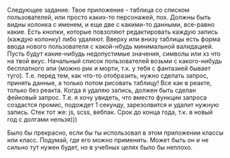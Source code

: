 Следующее задание.
Твое приложение - таблица со списком пользователей, или просто каких-то персонажей, пох. Должны быть видны колонка с именем, и еще две с какими-то данными, все-равно какие. Есть кнопки, которые повзоляют редактировать каждую запись (каждую колонку) либо удаляют. Вверху или внизу таблицы есть форма ввода нового пользователя с какой-нбудь минимальной валидацией. Пусть будут какие-нибудь недопустимые значения, символы или хз что на твой вкус. Начальный список пользователей возьми с какого-нибудь бесплатного апи (можно рик и морти, т.к. у тебя с фантазией бывает туго). Т.е. перед тем, как что-то отобразить, нужно сделать запрос, принять данные, а только потом рисовать таблицу! Все как в реакте, только без реакта. Когда я удаляю запись, должен быть сделан фейковый запрос. Т.е. я хочу увидеть, что вместо функции запроса создастся промис, подождет 1 секунду, зарезолвится и удалит нужную запись.
Стек тот же: js, scss, вебпак. Срок до конца года, т.к. в новый год с долгами нельзя)))

Было бы прекрасно, если бы ты использовал в этом приложении классы или класс. Подумай, где его можно применить. Может быть он и не сильно тут нужен будет, но в учебных целях было бы неплохо.
